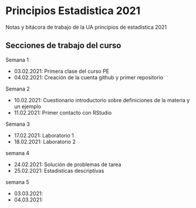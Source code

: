 # Principios Estadistica 2021
Notas y bitácora de trabajo de la UA principios de estadística 2021


## Secciones de trabajo del curso 

Semana 1
+ 03.02.2021: Primera clase del curso PE
+ 04.02.2021: Creación de la cuenta github  y primer repositorio

Semana 2
+ 10.02.2021: Cuestionario introductorio sobre definiciones de la materia y un ejemplo
+  11.02.2021: Primer contacto con RStudio

Semana 3
+ 17.02.2021: Laboratorio 1
+ 18.02.2021: Laboratorio 2

semana 4
+ 24.02.2021: Solución de problemas de tarea
+ 25.02.2021: Estadisticas descriptivas

semana 5
+ 03.03.2021:
+ 04.03.2021:

